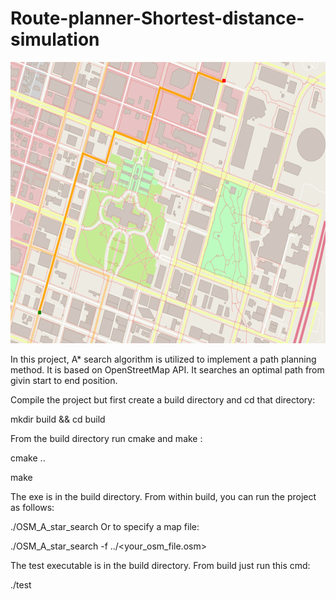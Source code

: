 # Route-planner-Shortest-distance-simulation

<div align="center">
<img src="map.png" width="600" height="450" />
</div>


In this project,  A* search algorithm is utilized to implement a path planning method.
It is based on OpenStreetMap API.
It searches an optimal path from givin start to end position.



Compile the project but first create a build directory and cd that directory:

mkdir build && cd build


From the build directory run cmake and make :

cmake ..

make



The exe is in the build directory. From within build, you can run the project as follows:

./OSM_A_star_search
Or to specify a map file:

./OSM_A_star_search -f ../<your_osm_file.osm>



The test executable is in the build directory. From build just run this cmd:

./test
